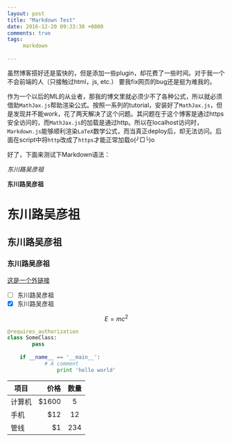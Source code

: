 ```yaml
---
layout: post
title: "Markdown Test"
date: 2016-12-20 09:33:38 +0800
comments: true
tags: 
     markdown
   
---
```


虽然博客搭好还是蛮快的，但是添加一些plugin，却花费了一些时间。对于我一个不会前端的人（只接触过html，js, etc.） 要我fix网页的bug还是挺为难我的。

作为一个以后的ML的从业者，那我的博文里就必须少不了各种公式，所以就必须借助`MathJax.js`帮助渲染公式。按照一系列的tutorial，安装好了`MathJax.js`，但是发现并不能work，花了两天解决了这个问题。其问题在于这个博客是通过https安全访问的，而`MathJax.js`的加载是通过http。所以在localhost访问时，`Markdown.js`能够顺利渲染`LaTeX`数学公式，而当真正deploy后，却无法访问。后面在script中将`http`改成了`https`才能正常加载o(╯□╰)o

<!--more-->

好了，下面来测试下Markdown语法：

*东川路吴彦祖*

**东川路吴彦祖**

东川路吴彦祖
===

东川路吴彦祖
---

### 东川路吴彦祖

[这是一个外链接](https://xijunlee.github.io/)

- [ ] 东川路吴彦祖
- [x] 东川路吴彦祖

$$E=mc^2$$

```python
@requires_authorization
class SomeClass:
        pass
    
    if __name__ == '__main__':
            # A comment
                print 'hello world'
```

| 项目        | 价格   |  数量  |
| --------   | -----:  | :----:  |
| 计算机     | \$1600 |   5     |
| 手机        |   \$12   |   12   |
| 管线        |    \$1    |  234  |
